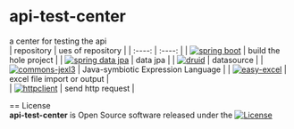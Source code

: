 # api-test-center
a center for testing the api  
|  repository   |  ues of repository  |
|   :----:   |  :----: |
| [![spring boot](https://img.shields.io/badge/dependency-spring--boot-yellowgreen)](https://github.com/spring-projects/spring-boot)  | build the hole project |
| [![spring data jpa](https://img.shields.io/badge/dependency-spring--data--jpa-yellowgreen)](https://github.com/spring-projects/spring-data-jpa) | data jpa |
| [![druid](https://img.shields.io/badge/dependency-druid-yellowgreen)](https://github.com/alibaba/druid) | datasource |
| [![commons-jexl3](https://img.shields.io/badge/dependency-commons--jexl3-yellowgreen)](https://github.com/apache/commons-jexl) | Java-symbiotic Expression Language |
| [![easy-excel](https://img.shields.io/badge/dependency-easy--excel-yellowgreen)](https://github.com/alibaba/easyexcel) | excel file import or output |  
| [![httpclient](https://img.shields.io/badge/dependency-httpclient-yellowgreen)](https://github.com/alibaba/easyexcel) | send http request |  


== License  
**api-test-center** is Open Source software released under the [![License](https://img.shields.io/badge/license-Apache%202-4EB1BA.svg)](https://www.apache.org/licenses/LICENSE-2.0.html)